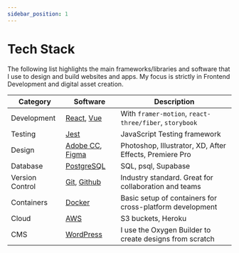 ```yaml
---
sidebar_position: 1
---
```


# Tech Stack

The following list highlights the main frameworks/libraries and software that I use to design and build websites and apps. My focus is strictly in Frontend Development and digital asset creation.

| Category        | Software                                                                            | Description                                              |
| --------------- | ----------------------------------------------------------------------------------- | -------------------------------------------------------- |
| Development     | [React](https://reactjs.org), [Vue](https://vuejs.org)                              | With `framer-motion`, `react-three/fiber`, `storybook`   |
| Testing         | [Jest](https://jestjs.io/)                                                          | JavaScript Testing framework                             |
| Design          | [Adobe CC](https://www.adobe.com/ca/creativecloud.html), [Figma](https://figma.com) | Photoshop, Illustrator, XD, After Effects, Premiere Pro  |
| Database        | [PostgreSQL](https://www.postgresql.org/)                                           | SQL, psql, Supabase                                      |
| Version Control | [Git](https://git-scm.com/), [Github](https://github.com/)                          | Industry standard. Great for collaboration and teams     |
| Containers      | [Docker](https://www.docker.com/)                                                   | Basic setup of containers for cross-platform development |
| Cloud           | [AWS](https://aws.amazon.com/?nc2=h_lg)                                             | S3 buckets, Heroku                                       |
| CMS             | [WordPress](https://wordpress.org)                                                  | I use the Oxygen Builder to create designs from scratch  |
